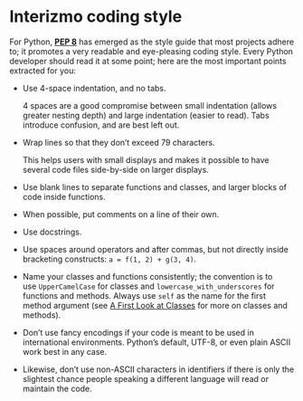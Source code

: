 # Interizmo coding style

For Python, [**PEP 8**](https://peps.python.org/pep-0008/) has emerged as the style guide that most projects adhere to; it promotes a very readable and eye-pleasing coding style. Every Python developer should read it at some point; here are the most important points extracted for you:

- Use 4-space indentation, and no tabs.

  4 spaces are a good compromise between small indentation (allows greater nesting depth) and large indentation (easier to read). Tabs introduce confusion, and are best left out.

- Wrap lines so that they don’t exceed 79 characters.

  This helps users with small displays and makes it possible to have several code files side-by-side on larger displays.

- Use blank lines to separate functions and classes, and larger blocks of code inside functions.
- When possible, put comments on a line of their own.
- Use docstrings.
- Use spaces around operators and after commas, but not directly inside bracketing constructs: `a = f(1, 2) + g(3, 4)`.
- Name your classes and functions consistently; the convention is to use `UpperCamelCase` for classes and `lowercase_with_underscores` for functions and methods. Always use `self` as the name for the first method argument (see [A First Look at Classes](https://docs.python.org/3/tutorial/classes.html#tut-firstclasses) for more on classes and methods).
- Don’t use fancy encodings if your code is meant to be used in international environments. Python’s default, UTF-8, or even plain ASCII work best in any case.
- Likewise, don’t use non-ASCII characters in identifiers if there is only the slightest chance people speaking a different language will read or maintain the code.
